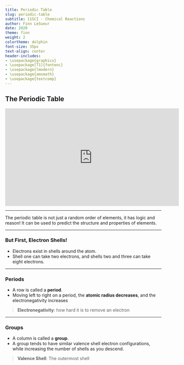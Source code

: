 ```yaml
---
title: Periodic Table
slug: periodic-table
subtitle: 11SCI - Chemical Reactions
author: Finn LeSueur
date: 2020
theme: finn
weight: 2
colortheme: dolphin
font-size: 35px
text-align: center
header-includes:
- \usepackage{graphicx}
- \usepackage[T1]{fontenc}
- \usepackage{lmodern}
- \usepackage{amsmath}
- \usepackage{textcomp}
---
```


## The Periodic Table

<iframe width="560" height="315" src="https://www.youtube.com/embed/fPnwBITSmgU" frameborder="0" allow="accelerometer; autoplay; encrypted-media; gyroscope; picture-in-picture" allowfullscreen></iframe>

---

The periodic table is not just a random order of elements, it has logic and reason! It can be used to predict the structure and properties of elements.

---

### But First, Electron Shells!

- Electrons exist in shells around the atom.
- Shell one can take two electrons, and shells two and three can take eight electrons.

---

### Periods

- A row is called a __period__.
- Moving left to right on a period, the __atomic radius decreases__, and the electronegativity increases 

> __Electronegativity__: how hard it is to remove an electron

---

### Groups

- A column is called a __group__.
- A group tends to have similar valence shell electron configurations, while increasing the number of shells as you descend.

> __Valence Shell__: The outermost shell
